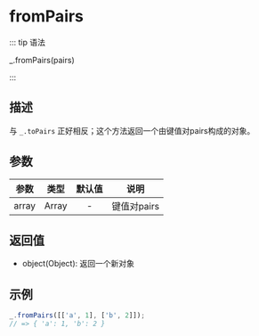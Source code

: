 # fromPairs

::: tip 语法

_.fromPairs(pairs)

:::

## 描述

<!-- TODO toPairs -->
<!-- 与 [`_.toPairs`](/Object/toPairs) 正好相反；这个方法返回一个由键值对pairs构成的对象。 -->
与 `_.toPairs` 正好相反；这个方法返回一个由键值对pairs构成的对象。

## 参数

| 参数  | 类型  | 默认值 |     说明     |
| :---: | :---: | :----: | :----------: |
| array | Array |   -    | 键值对pairs |

## 返回值

+ object(Object): 返回一个新对象

## 示例

```js
_.fromPairs([['a', 1], ['b', 2]]);
// => { 'a': 1, 'b': 2 }
```
